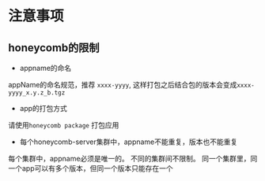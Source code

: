 # 注意事项



## honeycomb的限制

* appname的命名

appName的命名规范，推荐 `xxxx-yyyy`, 这样打包之后结合包的版本会变成`xxxx-yyyy_x.y.z_b.tgz`

* app的打包方式

请使用`honeycomb package` 打包应用

* 每个honeycomb-server集群中，appname不能重复，版本也不能重复

每个集群中，appname必须是唯一的。 不同的集群间不限制。
同一个集群里，同一个app可以有多个版本，但同一个版本只能存在一个

